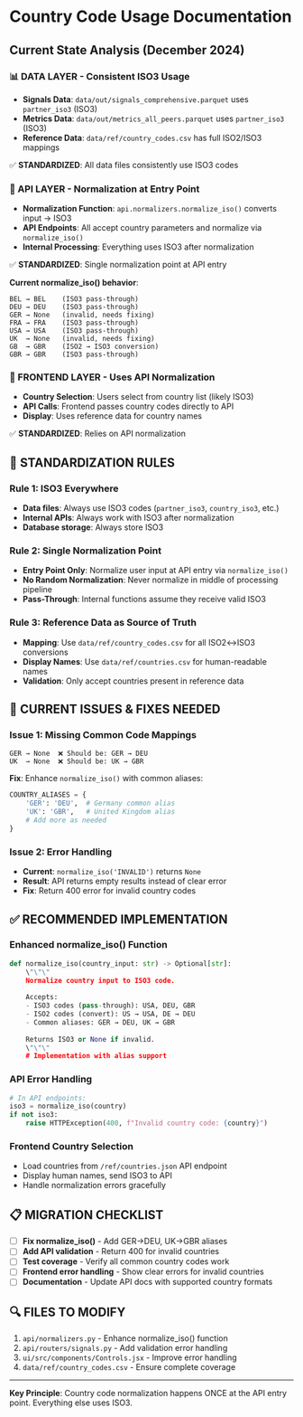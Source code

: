 # Country Code Usage Documentation

## Current State Analysis (December 2024)

### **📊 DATA LAYER - Consistent ISO3 Usage**
- **Signals Data**: `data/out/signals_comprehensive.parquet` uses `partner_iso3` (ISO3)
- **Metrics Data**: `data/out/metrics_all_peers.parquet` uses `partner_iso3` (ISO3)  
- **Reference Data**: `data/ref/country_codes.csv` has full ISO2/ISO3 mappings

✅ **STANDARDIZED**: All data files consistently use ISO3 codes

### **🔧 API LAYER - Normalization at Entry Point**
- **Normalization Function**: `api.normalizers.normalize_iso()` converts input → ISO3
- **API Endpoints**: All accept country parameters and normalize via `normalize_iso()`
- **Internal Processing**: Everything uses ISO3 after normalization

✅ **STANDARDIZED**: Single normalization point at API entry

**Current normalize_iso() behavior**:
```
BEL → BEL    (ISO3 pass-through)
DEU → DEU    (ISO3 pass-through)  
GER → None   (invalid, needs fixing)
FRA → FRA    (ISO3 pass-through)
USA → USA    (ISO3 pass-through)
UK  → None   (invalid, needs fixing)
GB  → GBR    (ISO2 → ISO3 conversion)
GBR → GBR    (ISO3 pass-through)
```

### **🎨 FRONTEND LAYER - Uses API Normalization**  
- **Country Selection**: Users select from country list (likely ISO3)
- **API Calls**: Frontend passes country codes directly to API  
- **Display**: Uses reference data for country names

✅ **STANDARDIZED**: Relies on API normalization

## **🎯 STANDARDIZATION RULES**

### **Rule 1: ISO3 Everywhere**
- **Data files**: Always use ISO3 codes (`partner_iso3`, `country_iso3`, etc.)
- **Internal APIs**: Always work with ISO3 after normalization
- **Database storage**: Always store ISO3

### **Rule 2: Single Normalization Point**
- **Entry Point Only**: Normalize user input at API entry via `normalize_iso()`
- **No Random Normalization**: Never normalize in middle of processing pipeline
- **Pass-Through**: Internal functions assume they receive valid ISO3

### **Rule 3: Reference Data as Source of Truth**
- **Mapping**: Use `data/ref/country_codes.csv` for all ISO2↔ISO3 conversions
- **Display Names**: Use `data/ref/countries.csv` for human-readable names
- **Validation**: Only accept countries present in reference data

## **🚨 CURRENT ISSUES & FIXES NEEDED**

### **Issue 1: Missing Common Code Mappings**
```
GER → None  ❌ Should be: GER → DEU
UK  → None  ❌ Should be: UK → GBR  
```

**Fix**: Enhance `normalize_iso()` with common aliases:
```python
COUNTRY_ALIASES = {
    'GER': 'DEU',  # Germany common alias
    'UK': 'GBR',   # United Kingdom alias
    # Add more as needed
}
```

### **Issue 2: Error Handling**
- **Current**: `normalize_iso('INVALID')` returns `None`
- **Result**: API returns empty results instead of clear error
- **Fix**: Return 400 error for invalid country codes

## **✅ RECOMMENDED IMPLEMENTATION**

### **Enhanced normalize_iso() Function**
```python
def normalize_iso(country_input: str) -> Optional[str]:
    \"\"\"
    Normalize country input to ISO3 code.
    
    Accepts:
    - ISO3 codes (pass-through): USA, DEU, GBR
    - ISO2 codes (convert): US → USA, DE → DEU  
    - Common aliases: GER → DEU, UK → GBR
    
    Returns ISO3 or None if invalid.
    \"\"\"
    # Implementation with alias support
```

### **API Error Handling**
```python
# In API endpoints:
iso3 = normalize_iso(country)
if not iso3:
    raise HTTPException(400, f"Invalid country code: {country}")
```

### **Frontend Country Selection**
- Load countries from `/ref/countries.json` API endpoint
- Display human names, send ISO3 to API
- Handle normalization errors gracefully

## **📋 MIGRATION CHECKLIST**

- [ ] **Fix normalize_iso()** - Add GER→DEU, UK→GBR aliases
- [ ] **Add API validation** - Return 400 for invalid countries  
- [ ] **Test coverage** - Verify all common country codes work
- [ ] **Frontend error handling** - Show clear errors for invalid countries
- [ ] **Documentation** - Update API docs with supported country formats

## **🔍 FILES TO MODIFY**

1. `api/normalizers.py` - Enhance normalize_iso() function
2. `api/routers/signals.py` - Add validation error handling  
3. `ui/src/components/Controls.jsx` - Improve error handling
4. `data/ref/country_codes.csv` - Ensure complete coverage

---
**Key Principle**: Country code normalization happens ONCE at the API entry point. Everything else uses ISO3.